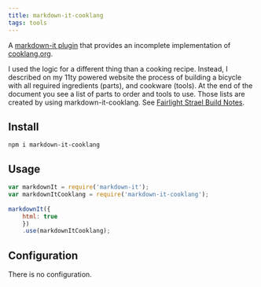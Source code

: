 ```yaml
---
title: markdown-it-cooklang
tags: tools
---
```

A [markdown-it plugin](https://www.npmjs.com/package/markdown-it-cooklang) that provides an incomplete implementation of [cooklang.org](https://cooklang.org). 

I used the logic for a different thing than a cooking recipe. Instead, I described on my 11ty powered website the process of building a bicycle with all reguired ingredients (parts), and cookware (tools). At the end of the document you see a list of parts to order and tools to use. Those lists are created by using markdown-it-cooklang. See [Fairlight Strael Build Notes](/2022-02-27-fairlight-strael-build-notes/).


## Install

```shell
npm i markdown-it-cooklang
```

## Usage

```js
var markdownIt = require('markdown-it');
var markdownItCooklang = require('markdown-it-cooklang');
 
markdownIt({
    html: true
    })
    .use(markdownItCooklang);
```

## Configuration

There is no configuration.

